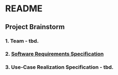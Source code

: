 # README #

## Project Brainstorm

### 1. Team - tbd.

### 2. [Software Requirements Specification](./SoftwareRequirementsSpecification.md)

### 3. Use-Case Realization Specification - tbd.